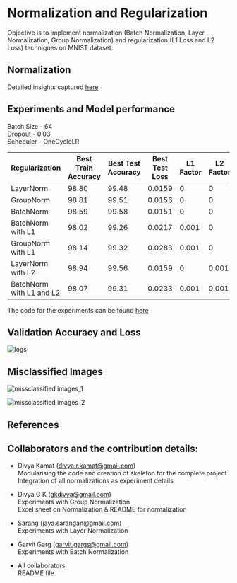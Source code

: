# Normalization and Regularization

Objective is to implement normalization (Batch Normalization, Layer Normalization, Group Normalization) and regularization (L1 Loss and L2 Loss) techniques on MNIST dataset.

## Normalization  

Detailed insights captured [here](https://github.com/gkdivya/EVA/tree/main/6_BatchNormalization_Regularization/Normalization)



## Experiments and Model performance

Batch Size - 64 <br>
Dropout   - 0.03 <br>
Scheduler - OneCycleLR <br>

|Regularization|	Best Train Accuracy	| Best Test Accuracy |	Best Test Loss| L1 Factor | L2 Factor|
|------------|-----------------|-------------|----------|---|---|
|LayerNorm|98.80|99.48|0.0159|0|0
|GroupNorm|98.81|99.51|0.0156|0|0
|BatchNorm|98.59|99.58|0.0151|0|0
|BatchNorm with L1 |98.02|99.26|0.0217|0.001|0
|GroupNorm with L1|98.14|99.32|0.0283|0.001|0
|LayerNorm with L2|98.94|99.56|0.0159|0|0.001
|BatchNorm with L1 and L2|98.07|99.31|0.0233|0.001|0.001

The code for the experiments can be found [here](https://github.com/gkdivya/EVA/tree/main/6_BatchNormalization_Regularization/Experiments)


## Validation Accuracy and Loss  

![logs](https://user-images.githubusercontent.com/42609155/121720624-f2dde900-cb00-11eb-913b-24bc7614d6c4.png)


## Misclassified Images

![missclassified images_1](https://user-images.githubusercontent.com/42609155/121721901-63d1d080-cb02-11eb-8610-6c0f0fe4c23c.png)

![missclassified images_2](https://user-images.githubusercontent.com/42609155/121722837-74cf1180-cb03-11eb-8edc-0fcc995fc52e.png)

## References


## Collaborators and the contribution details:

- Divya Kamat (divya.r.kamat@gmail.com)</br>
   Modularising the code and creation of skeleton for the complete project </br>
   Integration of all normalizations as experiment details </br>

- Divya G K (gkdivya@gmail.com)</br>
   Experiments with Group Normalization </br>
   Excel sheet on Normalization & README for normalization</br>

- Sarang (jaya.sarangan@gmail.com)</br>
   Experiments with Layer Normalization </br>

- Garvit Garg (garvit.gargs@gmail.com)</br>
   Experiments with Batch Normalization </br>
   
- All collaborators</br>
   README file </br>
